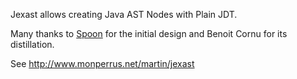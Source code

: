 Jexast allows creating Java AST Nodes with Plain JDT.

Many thanks to [Spoon](http://spoon.gforge.inria.fr/) for the initial design and Benoit Cornu for its distillation.

See <http://www.monperrus.net/martin/jexast>

